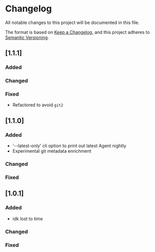 # Changelog
All notable changes to this project will be documented in this file.

The format is based on [Keep a Changelog](https://keepachangelog.com/en/1.0.0/),
and this project adheres to [Semantic Versioning](https://semver.org/spec/v2.0.0.html).

## [1.1.1]
### Added
### Changed
### Fixed
- Refactored to avoid `git2`

## [1.1.0]
### Added
- '--latest-only' cli option to print out latest Agent nightly
- Experimental git metadata enrichment
### Changed
### Fixed

## [1.0.1]
### Added
- idk lost to time
### Changed
### Fixed
